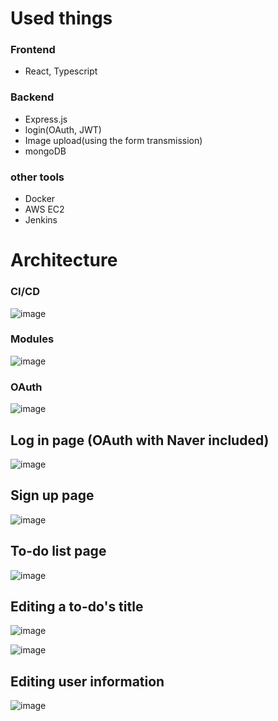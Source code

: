 # Used things
### Frontend
- React, Typescript
### Backend
- Express.js
- login(OAuth, JWT)
- Image upload(using the form transmission)
- mongoDB
### other tools
- Docker
- AWS EC2
- Jenkins

# Architecture
### CI/CD
![image](https://github.com/vacu9708/To-do-list/assets/67142421/abc1c0e4-453d-49bd-ad32-0e2233c766bb)
### Modules
![image](https://github.com/vacu9708/To-do-list/assets/67142421/f5423d11-fef5-4640-b78d-43249b9230a4)

### OAuth
![image](https://github.com/vacu9708/Fundamental-knowledge/assets/67142421/d3839134-4bc5-415c-b256-d215910c6a86)

## Log in page (OAuth with Naver included)
![image](https://user-images.githubusercontent.com/67142421/236621776-77935f93-afbc-4670-bd72-7c3b288fb476.png)

## Sign up page
![image](https://user-images.githubusercontent.com/67142421/175507815-b1c1f0af-87f4-430e-8dc9-c3a955ad5e68.png)

## To-do list page
![image](https://github.com/vacu9708/To-do-list/assets/67142421/4a981b92-153b-4940-a9d4-201ce57475a7)

## Editing a to-do's title
![image](https://user-images.githubusercontent.com/67142421/175510209-ba0159b7-e40d-499d-bb48-9f5b78d28579.png)

![image](https://user-images.githubusercontent.com/67142421/175510279-f179b60d-96c6-4bdf-a1c3-912c910c3202.png)

## Editing user information
![image](https://user-images.githubusercontent.com/67142421/175508254-803abf59-0364-4b46-b0c3-7207ce1b8996.png)
 

